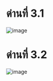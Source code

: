 # ด่านที่ 3.1
![image](https://user-images.githubusercontent.com/92083472/145680060-9eb59244-1736-4c17-ae07-36e97a36f426.png)

# ด่านที่ 3.2
![image](https://user-images.githubusercontent.com/92083472/145680112-6dd19025-12b5-4596-a069-2c300282a7fd.png)
